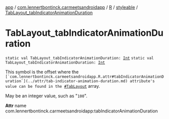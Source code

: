 [app](../../../index.md) / [com.lennertbontinck.carmeetsandroidapp](../../index.md) / [R](../index.md) / [styleable](index.md) / [TabLayout_tabIndicatorAnimationDuration](./-tab-layout_tab-indicator-animation-duration.md)

# TabLayout_tabIndicatorAnimationDuration

`static val TabLayout_tabIndicatorAnimationDuration: `[`Int`](https://kotlinlang.org/api/latest/jvm/stdlib/kotlin/-int/index.html)
`static val TabLayout_tabIndicatorAnimationDuration: `[`Int`](https://kotlinlang.org/api/latest/jvm/stdlib/kotlin/-int/index.html)

This symbol is the offset where the ``[`com.lennertbontinck.carmeetsandroidapp.R.attr#tabIndicatorAnimationDuration`](../attr/tab-indicator-animation-duration.md) attribute's value can be found in the ``[`#TabLayout`](-tab-layout.md) array.

May be an integer value, such as "`100`".

**Attr**
name com.lennertbontinck.carmeetsandroidapp:tabIndicatorAnimationDuration

